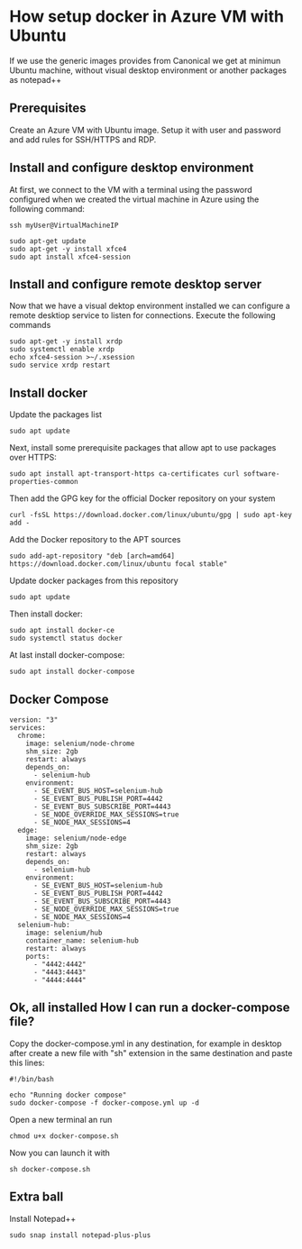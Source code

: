 # How setup docker in Azure VM with Ubuntu

If we use the generic images provides from Canonical we get at minimun Ubuntu machine, without visual desktop environment or another packages as notepad++

## Prerequisites
Create an Azure VM with Ubuntu image. Setup it with user and password and add rules for SSH/HTTPS and RDP.

## Install and configure desktop environment

At first, we connect to the VM with a terminal using the password configured when we created the virtual machine in Azure using the following command:

```
ssh myUser@VirtualMachineIP
```

```
sudo apt-get update
sudo apt-get -y install xfce4
sudo apt install xfce4-session
```

## Install and configure remote desktop server

Now that we have a visual dektop environment installed we can configure a remote desktiop service to listen for connections. Execute the following commands

```
sudo apt-get -y install xrdp
sudo systemctl enable xrdp
echo xfce4-session >~/.xsession
sudo service xrdp restart
```

## Install docker

Update the packages list

```
sudo apt update
```
 
Next, install some prerequisite packages that allow apt to use packages over HTTPS:

```
sudo apt install apt-transport-https ca-certificates curl software-properties-common
```

Then add the GPG key for the official Docker repository on your system

```
curl -fsSL https://download.docker.com/linux/ubuntu/gpg | sudo apt-key add -
```
 
Add the Docker repository to the APT sources

```
sudo add-apt-repository "deb [arch=amd64] https://download.docker.com/linux/ubuntu focal stable"
```
 
Update docker packages from this repository

```
sudo apt update
 ```

Then install docker:

```
sudo apt install docker-ce
sudo systemctl status docker
```

At last install docker-compose:

```
sudo apt install docker-compose
```

## Docker Compose

```
version: "3"
services:
  chrome:
    image: selenium/node-chrome
    shm_size: 2gb
    restart: always
    depends_on:
      - selenium-hub
    environment:
      - SE_EVENT_BUS_HOST=selenium-hub
      - SE_EVENT_BUS_PUBLISH_PORT=4442
      - SE_EVENT_BUS_SUBSCRIBE_PORT=4443
      - SE_NODE_OVERRIDE_MAX_SESSIONS=true
      - SE_NODE_MAX_SESSIONS=4
  edge:
    image: selenium/node-edge
    shm_size: 2gb
    restart: always
    depends_on:
      - selenium-hub
    environment:
      - SE_EVENT_BUS_HOST=selenium-hub
      - SE_EVENT_BUS_PUBLISH_PORT=4442
      - SE_EVENT_BUS_SUBSCRIBE_PORT=4443
      - SE_NODE_OVERRIDE_MAX_SESSIONS=true
      - SE_NODE_MAX_SESSIONS=4
  selenium-hub:
    image: selenium/hub
    container_name: selenium-hub
    restart: always
    ports:
      - "4442:4442"
      - "4443:4443"
      - "4444:4444"
```

## Ok, all installed How I can run a docker-compose file?

Copy the docker-compose.yml in any destination, for example in desktop after create a new file with "sh" extension in the same destination and paste this lines:

```
#!/bin/bash

echo "Running docker compose"
sudo docker-compose -f docker-compose.yml up -d
```

Open a new terminal an run
```
chmod u+x docker-compose.sh
```

Now you can launch it with 
```
sh docker-compose.sh 
```

## Extra ball

Install Notepad++

```
sudo snap install notepad-plus-plus
```
